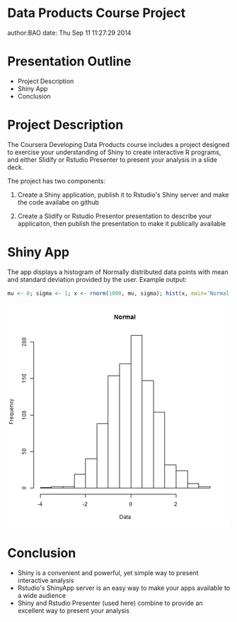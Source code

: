 Data Products
Course Project
========================================================
author:BAO 
date: Thu Sep 11 11:27:29 2014

Presentation Outline
========================================================

- Project Description
- Shiny App
- Conclusion

Project Description
========================================================

The Coursera Developing Data Products course includes a project designed
to exercise your understanding of Shiny to create interactive R programs, and
either Slidify or Rstudio Presenter to present your analysis in a slide deck.

The project has two components:

1. Create a Shiny application, publish it to Rstudio's Shiny server and
make the code availabe on github

2. Create a Slidify or Rstudio Presentor presentation to describe your applicaiton, then 
publish the presentation to make it publically available

Shiny App
========================================================

The app displays a histogram of Normally distributed data points with mean and standard deviation provided by the user. Example output:

```r
mu <- 0; sigma <- 1; x <- rnorm(1000, mu, sigma); hist(x, main='Normal', xlab='Data')
```

![plot of chunk unnamed-chunk-1](Project_1-figure/unnamed-chunk-1.png) 

Conclusion
========================================================

- Shiny is a convenient and powerful, yet simple way to present interactive analysis
- Rstudio's ShinyApp server is an easy way to make your apps available to a wide audience
- Shiny and Rstudio Presenter (used here) combine to provide an excellent way to present your analysis
